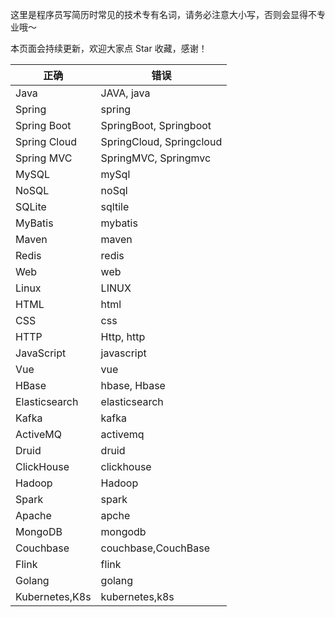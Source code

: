 这里是程序员写简历时常见的技术专有名词，请务必注意大小写，否则会显得不专业哦～  

本页面会持续更新，欢迎大家点 Star 收藏，感谢！


| 正确        | 错误                   |
| ----------- | ---------------------- |
| Java        | JAVA, java             |
| Spring      | spring                 |
| Spring Boot | SpringBoot, Springboot |
| Spring Cloud | SpringCloud, Springcloud |
| Spring MVC  | SpringMVC, Springmvc   |
| MySQL       | mySql                  |
| NoSQL       | noSql                  |
| SQLite      | sqltile                |
| MyBatis     | mybatis                |
| Maven       | maven                  |
| Redis       | redis                  |
| Web         | web                    |
| Linux       | LINUX                  |
| HTML        | html                   |
| CSS         | css                    |
| HTTP        | Http, http             |
| JavaScript  | javascript             |
| Vue         | vue                    |
| HBase       | hbase, Hbase           |
| Elasticsearch | elasticsearch        |
| Kafka       | kafka                  |
| ActiveMQ    | activemq               |
| Druid       | druid                  |
| ClickHouse  | clickhouse             |
| Hadoop      | Hadoop                 |
| Spark       | spark                  |
| Apache      | apche                  |
| MongoDB     | mongodb                |
| Couchbase   | couchbase,CouchBase    |
| Flink       | flink                  |
| Golang      | golang                 |
|Kubernetes,K8s| kubernetes,k8s|
